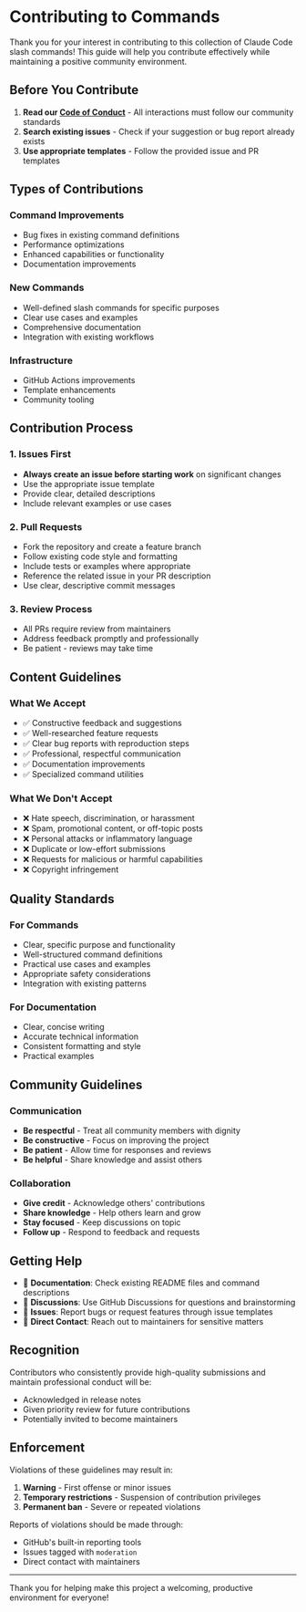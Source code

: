 # Contributing to Commands

Thank you for your interest in contributing to this collection of Claude Code slash commands! This guide will help you contribute effectively while maintaining a positive community environment.

## Before You Contribute

1. **Read our [Code of Conduct](.github/CODE_OF_CONDUCT.md)** - All interactions must follow our community standards
2. **Search existing issues** - Check if your suggestion or bug report already exists
3. **Use appropriate templates** - Follow the provided issue and PR templates

## Types of Contributions

### Command Improvements
- Bug fixes in existing command definitions
- Performance optimizations
- Enhanced capabilities or functionality
- Documentation improvements

### New Commands
- Well-defined slash commands for specific purposes
- Clear use cases and examples
- Comprehensive documentation
- Integration with existing workflows

### Infrastructure
- GitHub Actions improvements
- Template enhancements
- Community tooling

## Contribution Process

### 1. Issues First
- **Always create an issue before starting work** on significant changes
- Use the appropriate issue template
- Provide clear, detailed descriptions
- Include relevant examples or use cases

### 2. Pull Requests
- Fork the repository and create a feature branch
- Follow existing code style and formatting
- Include tests or examples where appropriate
- Reference the related issue in your PR description
- Use clear, descriptive commit messages

### 3. Review Process
- All PRs require review from maintainers
- Address feedback promptly and professionally
- Be patient - reviews may take time

## Content Guidelines

### What We Accept
- ✅ Constructive feedback and suggestions
- ✅ Well-researched feature requests
- ✅ Clear bug reports with reproduction steps
- ✅ Professional, respectful communication
- ✅ Documentation improvements
- ✅ Specialized command utilities

### What We Don't Accept
- ❌ Hate speech, discrimination, or harassment
- ❌ Spam, promotional content, or off-topic posts
- ❌ Personal attacks or inflammatory language
- ❌ Duplicate or low-effort submissions
- ❌ Requests for malicious or harmful capabilities
- ❌ Copyright infringement

## Quality Standards

### For Commands
- Clear, specific purpose and functionality
- Well-structured command definitions
- Practical use cases and examples
- Appropriate safety considerations
- Integration with existing patterns

### For Documentation
- Clear, concise writing
- Accurate technical information
- Consistent formatting and style
- Practical examples

## Community Guidelines

### Communication
- **Be respectful** - Treat all community members with dignity
- **Be constructive** - Focus on improving the project
- **Be patient** - Allow time for responses and reviews
- **Be helpful** - Share knowledge and assist others

### Collaboration
- **Give credit** - Acknowledge others' contributions
- **Share knowledge** - Help others learn and grow
- **Stay focused** - Keep discussions on topic
- **Follow up** - Respond to feedback and requests

## Getting Help

- 📖 **Documentation**: Check existing README files and command descriptions
- 💬 **Discussions**: Use GitHub Discussions for questions and brainstorming
- 🐛 **Issues**: Report bugs or request features through issue templates
- 📧 **Direct Contact**: Reach out to maintainers for sensitive matters

## Recognition

Contributors who consistently provide high-quality submissions and maintain professional conduct will be:
- Acknowledged in release notes
- Given priority review for future contributions
- Potentially invited to become maintainers

## Enforcement

Violations of these guidelines may result in:
1. **Warning** - First offense or minor issues
2. **Temporary restrictions** - Suspension of contribution privileges
3. **Permanent ban** - Severe or repeated violations

Reports of violations should be made through:
- GitHub's built-in reporting tools
- Issues tagged with `moderation`
- Direct contact with maintainers

---

Thank you for helping make this project a welcoming, productive environment for everyone!